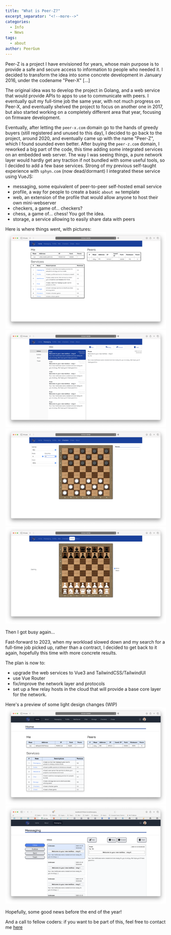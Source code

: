 ```yaml
---
title: "What is Peer-Z?"
excerpt_separator: "<!--more-->"
categories:
  - Info
  - News
tags:
  - about
author: PeerGum
---
```


Peer-Z is a project I have envisioned for years, whose main purpose is to provide a safe and secure access to information
to people who needed it. I decided to transform the idea into some concrete development in January 2016, under the codename "Peer-X"
 [...]
<!--more-->

The original idea was to develop the project in Golang, and a web service that would provide APIs to apps to use to communicate
with peers. I eventually quit my full-time job the same year, with not much progress on Peer-X, and eventually shelved the
project to focus on another one in 2017, but also started working on a completely different area that year, focusing on firmware
development.

Eventually, after letting the `peer-x.com` domain go to the hands of greedy buyers (still registered and unused to this day),
I decided to go back to the project, around 2020, and eventually came up with the name "Peer-Z", which I found sounded even better.
After buying the `peer-z.com` domain, I reworked a big part of the code, this time adding some integrated services on an
embedded web server. The way I was seeing things, a pure network layer would hardly get any traction if not bundled
with some useful tools, so I decided to add a few base services. Strong of my previous self-taught experience with `sphyn.com`
(now dead/dormant) I integrated these service using VueJS:
- messaging, some equivalent of peer-to-peer self-hosted email service
- profile, a way for people to create a basic `about me` template
- web, an extension of the profile that would allow anyone to host their own mini-webserver
- checkers, a game of... checkers?
- chess, a game of... chess! You got the idea.
- storage, a service allowing to easily share data with peers

Here is where things went, with pictures:
![Home](/images/old-home.png)
![Messaging](/images/old-messaging.png)
![Checkers](/images/old-checkers.png)
![Chess](/images/old-chess.png)

Then I got busy again...

Fast-forward to 2023, when my workload slowed down and my search for a full-time job picked up, rather than a contract, I decided
to get back to it again, hopefully this time with more concrete results.

The plan is now to:
- upgrade the web services to Vue3 and TailwindCSS/TailwindUI
- use Vue Router
- fix/improve the network layer and protocols
- set up a few relay hosts in the cloud that will provide a base core layer for the network.

Here's a preview of some light design changes (WIP)
![Home](/images/new-home.png)
![Messaging](/images/new-messaging.png)


Hopefully, some good news before the end of the year!

And a call to fellow coders: if you want to be part of this, feel free to contact me
[here](mailto:phil@peer-z.com?subject=peer-z+development)
